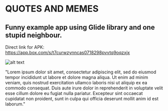 # QUOTES AND MEMES

## Funny example app using Glide library and one stupid neighbour.
Direct link for APK: https://app.box.com/s/t7curwzynncas0718298pvvtq9oqzxjx

![alt text](https://i.imgur.com/Xar7t7e.jpg)

"Lorem ipsum dolor sit amet, consectetur adipiscing elit, sed do eiusmod tempor incididunt ut labore et dolore magna aliqua. Ut enim ad minim veniam, quis nostrud exercitation ullamco laboris nisi ut aliquip ex ea commodo consequat. Duis aute irure dolor in reprehenderit in voluptate velit esse cillum dolore eu fugiat nulla pariatur. Excepteur sint occaecat cupidatat non proident, sunt in culpa qui officia deserunt mollit anim id est laborum."
